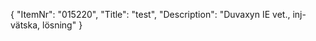 {
  "ItemNr": "015220",
  "Title": "test",
  "Description": "Duvaxyn IE vet., inj-vätska, lösning"
}